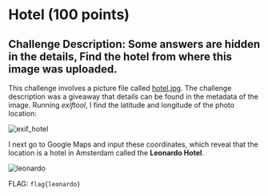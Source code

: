 # Hotel (100 points)

## Challenge Description: Some answers are hidden in the details, Find the hotel from where this image was uploaded. 

This challenge involves a picture file called [hotel.jpg](./hotel.jpg). The challenge description was a giveaway that details can be found in the metadata of the image. Running *exiftool*, I find the latitude and longitude of the photo location: 

![exif_hotel](https://user-images.githubusercontent.com/71312079/152739315-cc3c4aba-3ea9-43b7-86a9-982c99f76772.png)

I next go to Google Maps and input these coordinates, which reveal that the location is a hotel in Amsterdam called the **Leonardo Hotel**.

![leonardo](https://user-images.githubusercontent.com/71312079/152739301-a3879a35-29ff-4d6c-9619-c99ac7aea715.png)


FLAG: `flag{leonardo}`